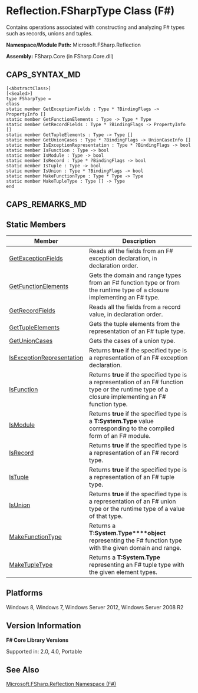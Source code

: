 # Reflection.FSharpType Class (F#)

Contains operations associated with constructing and analyzing F# types such as records, unions and tuples.

**Namespace/Module Path:** Microsoft.FSharp.Reflection

**Assembly:** FSharp.Core (in FSharp.Core.dll)


## CAPS_SYNTAX_MD

```
[<AbstractClass>]
[<Sealed>]
type FSharpType =
class
static member GetExceptionFields : Type * ?BindingFlags -> PropertyInfo []
static member GetFunctionElements : Type -> Type * Type
static member GetRecordFields : Type * ?BindingFlags -> PropertyInfo []
static member GetTupleElements : Type -> Type []
static member GetUnionCases : Type * ?BindingFlags -> UnionCaseInfo []
static member IsExceptionRepresentation : Type * ?BindingFlags -> bool
static member IsFunction : Type -> bool
static member IsModule : Type -> bool
static member IsRecord : Type * ?BindingFlags -> bool
static member IsTuple : Type -> bool
static member IsUnion : Type * ?BindingFlags -> bool
static member MakeFunctionType : Type * Type -> Type
static member MakeTupleType : Type [] -> Type
end
```

## CAPS_REMARKS_MD

## Static Members


|Member|Description|
|------|-----------|
|[GetExceptionFields](http://msdn.microsoft.com/en-us/library/7fb355e6-b345-4c7d-bea0-9af302f60148)|Reads all the fields from an F# exception declaration, in declaration order.|
|[GetFunctionElements](http://msdn.microsoft.com/en-us/library/8d1f4508-a36c-4486-93b8-94ec6d2a0df7)|Gets the domain and range types from an F# function type or from the runtime type of a closure implementing an F# type.|
|[GetRecordFields](http://msdn.microsoft.com/en-us/library/266635db-ea29-481f-9cb7-b7f72b754497)|Reads all the fields from a record value, in declaration order.|
|[GetTupleElements](http://msdn.microsoft.com/en-us/library/a7199975-b4cc-45d4-9ec1-d7f450baa04b)|Gets the tuple elements from the representation of an F# tuple type.|
|[GetUnionCases](http://msdn.microsoft.com/en-us/library/a1d0f854-48ac-4e61-a80b-2db11d7d2c1a)|Gets the cases of a union type.|
|[IsExceptionRepresentation](http://msdn.microsoft.com/en-us/library/6ca9be2b-2f54-40b4-90a0-3c5dc623f116)|Returns **true** if the specified type is a representation of an F# exception declaration.|
|[IsFunction](http://msdn.microsoft.com/en-us/library/98a858ba-7be9-4e2f-924e-5c876272a6a7)|Returns **true** if the specified type is a representation of an F# function type or the runtime type of a closure implementing an F# function type.|
|[IsModule](http://msdn.microsoft.com/en-us/library/77f65dd3-3111-4f59-8ab6-c028bc1c47e7)|Returns **true** if the specified type is a **T:System.Type** value corresponding to the compiled form of an F# module.|
|[IsRecord](http://msdn.microsoft.com/en-us/library/bb3b2a3b-51b5-4a8b-82fe-d61282becead)|Returns **true** if the specified type is a representation of an F# record type.|
|[IsTuple](http://msdn.microsoft.com/en-us/library/dc627b14-e1a6-4ac8-b0d2-25e9984f87b7)|Returns **true** if the specified type is a representation of an F# tuple type.|
|[IsUnion](http://msdn.microsoft.com/en-us/library/529743e4-c456-429f-934f-ab8610166abb)|Returns **true** if the specified type is a representation of an F# union type or the runtime type of a value of that type.|
|[MakeFunctionType](http://msdn.microsoft.com/en-us/library/568814c9-1099-439d-abd1-de4a0b923476)|Returns a **T:System.Type****object** representing the F# function type with the given domain and range.|
|[MakeTupleType](http://msdn.microsoft.com/en-us/library/d6ed5a4f-390f-425d-8a21-66271782c417)|Returns a **T:System.Type** representing an F# tuple type with the given element types.|

## Platforms
Windows 8, Windows 7, Windows Server 2012, Windows Server 2008 R2


## Version Information
**F# Core Library Versions**

Supported in: 2.0, 4.0, Portable




## See Also
[Microsoft.FSharp.Reflection Namespace &#40;F&#35;&#41;](Microsoft.FSharp.Reflection+Namespace+%28F%23%29.md)

